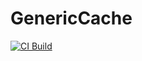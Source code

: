 # GenericCache

[![CI Build](https://github.com/DorianPopa/GenericCache/actions/workflows/CI.yml/badge.svg?branch=master&event=push)](https://github.com/DorianPopa/GenericCache/actions/workflows/CI.yml)
